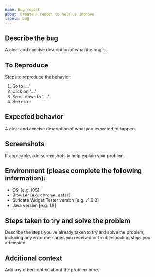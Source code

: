 ```yaml
---
name: Bug report
about: Create a report to help us improve
labels: bug
---
```


## Describe the bug
A clear and concise description of what the bug is.

## To Reproduce
Steps to reproduce the behavior:

1. Go to '...'
2. Click on '....'
3. Scroll down to '....'
4. See error

## Expected behavior
A clear and concise description of what you expected to happen.

## Screenshots
If applicable, add screenshots to help explain your problem.

## Environment (please complete the following information):

- OS: [e.g. iOS]
- Browser [e.g. chrome, safari]
- Suricate Widget Tester version [e.g. v1.0.0]
- Java version [e.g. 1.8]

## Steps taken to try and solve the problem
Describe the steps you've already taken to try and solve the problem, including any error messages you received or troubleshooting steps you attempted.

## Additional context
Add any other context about the problem here.
